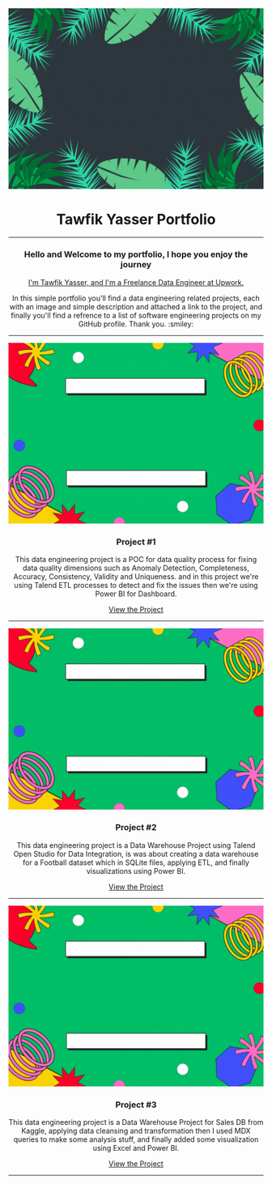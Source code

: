 <div align="center">
  <img src="https://github.com/TawfikYasser/Tawfik-Yasser-Portfolio/blob/main/PortfolioHeader.gif">
  <h1>Tawfik Yasser Portfolio</h1>
</div>

- - -
<div align="center">
  <h3>Hello and Welcome to my portfolio, I hope you enjoy the journey</h3>
  <a href="https://www.upwork.com/freelancers/~0153b17a33b0226c96">I'm Tawfik Yasser, and I'm a Freelance Data Engineer at Upwork.</a>
  
  <p>In this simple portfolio you'll find a data engineering related projects, each with an image and simple description and attached a link to the project, and finally you'll find a refrence to a list of software engineering projects on my GitHub profile. Thank you. :smiley:</p>
</div>

- - -

<div align="center">
  <img src="https://github.com/TawfikYasser/Tawfik-Yasser-Portfolio/blob/main/p1.gif">
  <h3>Project #1</h3>
  <p>This data engineering project is a POC for data quality process for fixing data quality dimensions such as Anomaly Detection, Completeness, Accuracy, Consistency, Validity and Uniqueness. and in this project we're using Talend ETL processes to detect and fix the issues then we're using Power BI for Dashboard.</p>
  <a href="">View the Project</a>
</div>

- - - 

<div align="center">
  <img src="https://github.com/TawfikYasser/Tawfik-Yasser-Portfolio/blob/main/p2.gif">
  <h3>Project #2</h3>
  <p>This data engineering project is a Data Warehouse Project using Talend Open Studio for Data Integration, is was about creating a data warehouse for a Football dataset which in SQLite files, applying ETL, and finally visualizations using Power BI.</p>
  <a href="https://github.com/TawfikYasser/TalendDI-Data-Warehouse">View the Project</a>
</div>

- - - 

<div align="center">
  <img src="https://github.com/TawfikYasser/Tawfik-Yasser-Portfolio/blob/main/p3.gif">
  <h3>Project #3</h3>
  <p>This data engineering project is a Data Warehouse Project for Sales DB from Kaggle, applying data cleansing and transformation then I used MDX queries to make some analysis stuff, and finally added some visualization using Excel and Power BI.</p>
  <a href="https://github.com/TawfikYasser/dw-sales">View the Project</a>
</div>

- - - 

